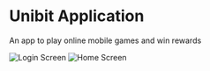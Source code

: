 # Unibit Application
 An app to play online mobile games and win rewards
 
 
![Login Screen](https://github.com/shreyaa2410/Unibit-Application/assets/65820533/229b1abf-01cc-4b8a-9611-d73777f5b254)
![Home Screen](https://github.com/shreyaa2410/Unibit-Application/assets/65820533/52f4a890-7f1c-44aa-a277-a068ca83c2bc)
